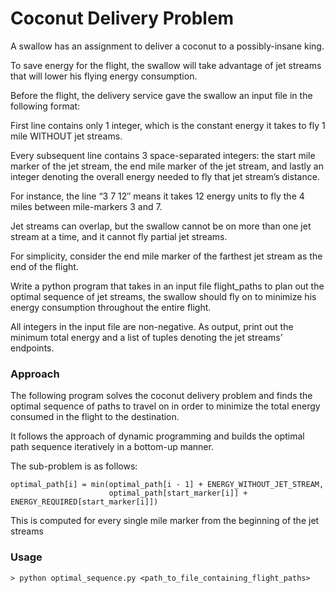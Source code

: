 # Coconut Delivery Problem

A swallow has an assignment to deliver a coconut to a possibly-insane king.

To save energy for the flight, the swallow will take advantage of jet streams that will lower his flying energy consumption.

Before the flight, the delivery service gave the swallow an input file in the following format:

First line contains only 1 integer, which is the constant energy it takes to fly 1 mile WITHOUT jet streams.

Every subsequent line contains 3 space-separated integers: the start mile marker of the jet stream,
the end mile marker of the jet stream, and lastly an integer denoting the overall energy needed to fly that jet stream’s distance.

For instance, the line “3 7 12″ means it takes 12 energy units to fly the 4 miles between mile-markers 3 and 7.

Jet streams can overlap, but the swallow cannot be on more than one jet stream at a time, and it cannot fly partial jet streams.

For simplicity, consider the end mile marker of the farthest jet stream as the end of the flight.

Write a python program that takes in an input file flight_paths to plan out the optimal sequence of jet streams,
the swallow should fly on to minimize his energy consumption throughout the entire flight.

All integers in the input file are non-negative.
As output, print out the minimum total energy and a list of tuples denoting the jet streams’ endpoints.

### Approach

The following program solves the coconut delivery problem and finds the optimal sequence of paths to travel on in order
to minimize the total energy consumed in the flight to the destination.

It follows the approach of dynamic programming and builds the optimal path sequence iteratively in a bottom-up manner.

The sub-problem is as follows:

```
optimal_path[i] = min(optimal_path[i - 1] + ENERGY_WITHOUT_JET_STREAM,
                      optimal_path[start_marker[i]] + ENERGY_REQUIRED[start_marker[i]])
```
This is computed for every single mile marker from the beginning of the jet streams

### Usage

```
> python optimal_sequence.py <path_to_file_containing_flight_paths>
```